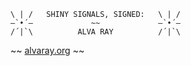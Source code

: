 	\ | /   SHINY SIGNALS, SIGNED:   \ | /
	—`•´—             ~~             —`•´—
	/´|`\          ALVA RAY          /´|`\

~~ [alvaray.org](http://alvaray.org/) ~~
